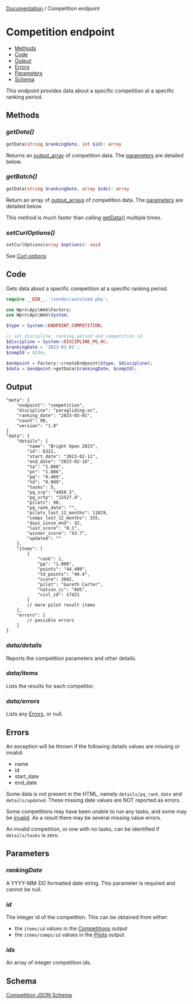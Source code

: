 [Documentation][docs] / Competition endpoint

# Competition endpoint

* [Methods](#methods)
* [Code](#code)
* [Output](#output)
* [Errors](#errors)
* [Parameters](#parameters)
* [Schema](#schema)

This endpoint provides data about a specific competition at a specific ranking period.

## Methods

### _getData()_

```php
getData(string $rankingDate, int $id): array
```

Returns an [output_array][output] of competition data. The [parameters](#parameters) are detailed
below.

### _getBatch()_

```php
getData(string $rankingDate, array $ids): array
```

Return an array of [output_arrays][output] of competition data. The [parameters](#parameters) are
detailed below.

This method is much faster than calling [getData()](#getdata) multiple times.

### _setCurlOptions()_

```php
setCurlOptions(array $options): void
```

See [Curl options][options]

## Code

Gets data about a specific competition at a specific ranking period.

```php
require __DIR__.'/vendor/autoload.php';

use Wprs\Api\Web\Factory;
use Wprs\Api\Web\System;

$type = System::ENDPOINT_COMPETITION;

// set discipline, ranking period and competition id
$discipline = System::DISCIPLINE_PG_XC;
$rankingDate = '2023-03-01';
$compId = 6234;

$endpoint = Factory::createEndpoint($type, $discipline);
$data = $endpoint->getData($rankingDate, $compId);
```

## Output

```jsonc
"meta": {
    "endpoint": "competition",
    "discipline": "paragliding-xc",
    "ranking_date": "2023-03-01",
    "count": 90,
    "version": "1.0"
}
"data": {
    "details": {
        "name": "Bright Open 2023",
        "id": 6321,
        "start_date": "2023-02-11",
        "end_date": "2023-02-18",
        "ta": "1.000",
        "pn": "1.086",
        "pq": "0.409",
        "td": "0.999",
        "tasks": 5,
        "pq_srp": "4050.3",
        "pq_srtp": "15527.4",
        "pilots": 90,
        "pq_rank_date": "",
        "pilots_last_12_months": 11819,
        "comps_last_12_months": 155,
        "days_since_end": 32,
        "last_score": "0.1",
        "winner_score": "43.7",
        "updated": ""
    },
    "items": [
        {
            "rank": 1,
            "pp": "1.000",
            "points": "44.400",
            "td_points": "44.4",
            "score": 3602,
            "pilot": "Gareth Carter",
            "nation_cc": "AUS",
            "civl_id": 17421
        }
        // more pilot result items
    ],
    "errors": [
        // possible errors
    ]
}
```

### _data/details_
Reports the competition parameters and other details.

### _data/items_
Lists the results for each competitor.

### _data/errors_
Lists any [Errors](#errors), or null.

## Errors

An exception will be thrown if the following details values are missing or invalid:

* name
* id
* start_date
* end_date

Some data is not present in the HTML, namely `details/pq_rank_date` and `details/updated`. These
missing date values are NOT reported as errors.

Some competitions may have been unable to run any tasks, and some may be [invalid][comps-invalid].
As a result there may be several missing value errors.

An invalid competition, or one with no tasks, can be identified if `details/tasks` is zero.

## Parameters

### _rankingDate_
A YYYY-MM-DD formatted date string. This parameter is required and cannot be null.

### _id_
The integer id of the competition. This can be obtained from either:

* the `items/id` values in the [Competitions][comps-output] output
* the `items/comps/id` values in the [Pilots][pilots-output] output.

### _ids_
An array of integer competition ids.

## Schema

[Competition JSON Schema](../res/competition-schema.json)

[docs]: 00-intro.md
[options]: 00-intro.md#curl-options
[output]: output.md#output-data
[comps-invalid]: competitions.md#invalid-competitions
[comps-output]: competitions.md#output
[pilots-output]: pilots.md#output
